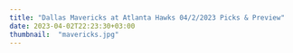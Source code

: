 ```yaml
---
title: "Dallas Mavericks at Atlanta Hawks 04/2/2023 Picks & Preview"
date: 2023-04-02T22:23:30+03:00
thumbnail:  "mavericks.jpg"
---
```


